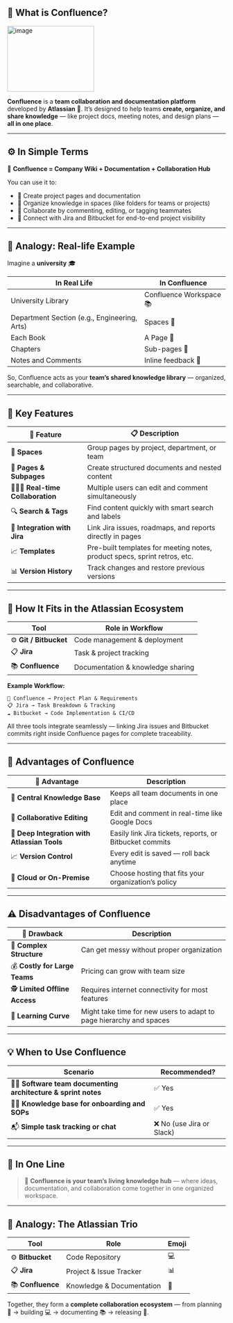 ## 🧩 **What is Confluence?**

<img width="200" height="151" alt="image" src="https://github.com/user-attachments/assets/ad0c45db-6329-4453-ad5b-e1174cf34d2f" />

**Confluence** is a **team collaboration and documentation platform** developed by **Atlassian** 🏢.
It’s designed to help teams **create, organize, and share knowledge** — like project docs, meeting notes, and design plans — **all in one place**.

---

## ⚙️ **In Simple Terms**

🔹 **Confluence = Company Wiki + Documentation + Collaboration Hub**

You can use it to:

* 📝 Create project pages and documentation
* 📂 Organize knowledge in spaces (like folders for teams or projects)
* 💬 Collaborate by commenting, editing, or tagging teammates
* 🔗 Connect with Jira and Bitbucket for end-to-end project visibility

---

## 🧠 **Analogy: Real-life Example**

Imagine a **university** 🎓

| In Real Life                                 | In Confluence           |
| -------------------------------------------- | ----------------------- |
| University Library                           | Confluence Workspace 📚 |
| Department Section (e.g., Engineering, Arts) | Spaces 🏢               |
| Each Book                                    | A Page 📄               |
| Chapters                                     | Sub-pages 📑            |
| Notes and Comments                           | Inline feedback 💬      |

So, Confluence acts as your **team’s shared knowledge library** — organized, searchable, and collaborative.

---

## 🧩 **Key Features**

| 🔧 Feature                           | 📋 Description                                                            |
| ------------------------------------ | ------------------------------------------------------------------------- |
| 📂 **Spaces**                        | Group pages by project, department, or team                               |
| 📄 **Pages & Subpages**              | Create structured documents and nested content                            |
| 🧑‍🤝‍🧑 **Real-time Collaboration** | Multiple users can edit and comment simultaneously                        |
| 🔍 **Search & Tags**                 | Find content quickly with smart search and labels                         |
| 🔗 **Integration with Jira**         | Link Jira issues, roadmaps, and reports directly in pages                 |
| 📈 **Templates**                     | Pre-built templates for meeting notes, product specs, sprint retros, etc. |
| 📊 **Version History**               | Track changes and restore previous versions                               |

---

## 🧭 **How It Fits in the Atlassian Ecosystem**

| Tool                   | Role in Workflow                  |
| ---------------------- | --------------------------------- |
| ⚙️ **Git / Bitbucket** | Code management & deployment      |
| 📋 **Jira**            | Task & project tracking           |
| 📚 **Confluence**      | Documentation & knowledge sharing |

**Example Workflow:**

```
🧩 Confluence → Project Plan & Requirements  
📋 Jira → Task Breakdown & Tracking  
☁️ Bitbucket → Code Implementation & CI/CD
```

All three tools integrate seamlessly — linking Jira issues and Bitbucket commits right inside Confluence pages for complete traceability.

---

## 💪 **Advantages of Confluence**

| 🌟 Advantage                                 | Description                                             |
| -------------------------------------------- | ------------------------------------------------------- |
| 🧠 **Central Knowledge Base**                | Keeps all team documents in one place                   |
| 💬 **Collaborative Editing**                 | Edit and comment in real-time like Google Docs          |
| 🔗 **Deep Integration with Atlassian Tools** | Easily link Jira tickets, reports, or Bitbucket commits |
| 📈 **Version Control**                       | Every edit is saved — roll back anytime                 |
| 📱 **Cloud or On-Premise**                   | Choose hosting that fits your organization’s policy     |

---

## ⚠️ **Disadvantages of Confluence**

| 🚫 Drawback                    | Description                                                         |
| ------------------------------ | ------------------------------------------------------------------- |
| 🧩 **Complex Structure**       | Can get messy without proper organization                           |
| 💰 **Costly for Large Teams**  | Pricing can grow with team size                                     |
| 🕵️ **Limited Offline Access** | Requires internet connectivity for most features                    |
| 🧱 **Learning Curve**          | Might take time for new users to adapt to page hierarchy and spaces |

---

## 💡 **When to Use Confluence**

| Scenario                                                        | Recommended?             |
| --------------------------------------------------------------- | ------------------------ |
| 🧑‍💻 **Software team documenting architecture & sprint notes** | ✅ Yes                    |
| 🧑‍🏫 **Knowledge base for onboarding and SOPs**                | ✅ Yes                    |
| 📬 **Simple task tracking or chat**                             | ❌ No (use Jira or Slack) |

---

## 🧠 **In One Line**

> 🧭 **Confluence is your team’s living knowledge hub** — where ideas, documentation, and collaboration come together in one organized workspace.

---

## 🔗 **Analogy: The Atlassian Trio**

| Tool              | Role                      | Emoji |
| ----------------- | ------------------------- | ----- |
| ⚙️ **Bitbucket**  | Code Repository           | 💻    |
| 📋 **Jira**       | Project & Issue Tracker   | 📊    |
| 📚 **Confluence** | Knowledge & Documentation | 🧠    |

Together, they form a **complete collaboration ecosystem** — from planning 🧩 → building 💻 → documenting 📚 → releasing 🚀.
